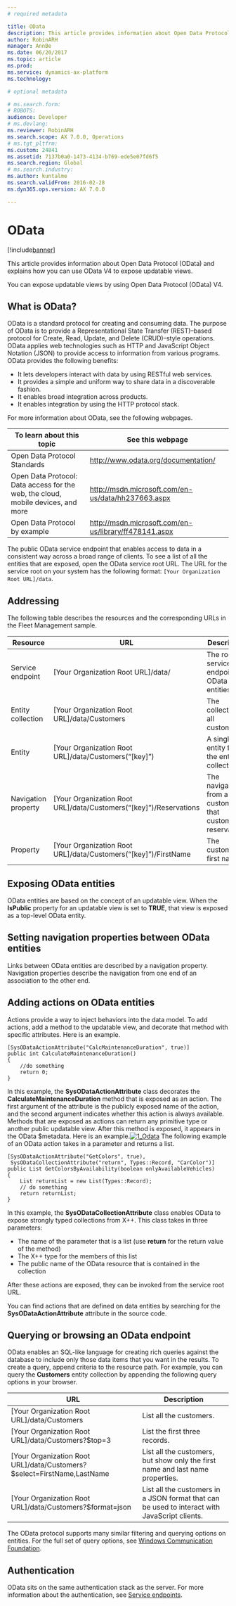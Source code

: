 ```yaml
---
# required metadata

title: OData
description: This article provides information about Open Data Protocol (OData) and explains how you can use OData V4 to expose updatable views.
author: RobinARH
manager: AnnBe
ms.date: 06/20/2017
ms.topic: article
ms.prod: 
ms.service: dynamics-ax-platform
ms.technology: 

# optional metadata

# ms.search.form: 
# ROBOTS: 
audience: Developer
# ms.devlang: 
ms.reviewer: RobinARH
ms.search.scope: AX 7.0.0, Operations
# ms.tgt_pltfrm: 
ms.custom: 24841
ms.assetid: 7137b0a0-1473-4134-b769-ede5e07fd6f5
ms.search.region: Global
# ms.search.industry: 
ms.author: kuntalme
ms.search.validFrom: 2016-02-28
ms.dyn365.ops.version: AX 7.0.0

---
```


# OData

[!include[banner](../includes/banner.md)]


This article provides information about Open Data Protocol (OData) and explains how you can use OData V4 to expose updatable views.

You can expose updatable views by using Open Data Protocol (OData) V4.

## What is OData?
OData is a standard protocol for creating and consuming data. The purpose of OData is to provide a Representational State Transfer (REST)–based protocol for Create, Read, Update, and Delete (CRUD)–style operations. OData applies web technologies such as HTTP and JavaScript Object Notation (JSON) to provide access to information from various programs. OData provides the following benefits:

-   It lets developers interact with data by using RESTful web services.
-   It provides a simple and uniform way to share data in a discoverable fashion.
-   It enables broad integration across products.
-   It enables integration by using the HTTP protocol stack.

For more information about OData, see the following webpages.

| To learn about this topic                                                        | See this webpage                                        |
|----------------------------------------------------------------------------------|---------------------------------------------------------|
| Open Data Protocol Standards                                                     | <http://www.odata.org/documentation/>  |
| Open Data Protocol: Data access for the web, the cloud, mobile devices, and more | <http://msdn.microsoft.com/en-us/data/hh237663.aspx>    |
| Open Data Protocol by example                                                    | <http://msdn.microsoft.com/en-us/library/ff478141.aspx> |

The public OData service endpoint that enables access to data in a consistent way across a broad range of clients. To see a list of all the entities that are exposed, open the OData service root URL. The URL for the service root on your system has the following format: `[Your Organization Root URL]/data`.

## Addressing
The following table describes the resources and the corresponding URLs in the Fleet Management sample.

| Resource            | URL                                                                   | Description                                                    |
|---------------------|-----------------------------------------------------------------------|----------------------------------------------------------------|
| Service endpoint    | \[Your Organization Root URL\]/data/                                  | The root service endpoint for OData entities                   |
| Entity collection   | \[Your Organization Root URL\]/data/Customers                         | The collection of all customers                                |
| Entity              | \[Your Organization Root URL\]/data/Customers(“\[key\]”)              | A single entity from the entity collection                     |
| Navigation property | \[Your Organization Root URL\]/data/Customers(“\[key\]”)/Reservations | The navigation from a customer to that customer's reservations |
| Property            | \[Your Organization Root URL\]/data/Customers(“\[key\]”)/FirstName    | The customer’s first name                                      |

## Exposing OData entities
OData entities are based on the concept of an updatable view. When the **IsPublic** property for an updatable view is set to **TRUE**, that view is exposed as a top-level OData entity.

## Setting navigation properties between OData entities
Links between OData entities are described by a navigation property. Navigation properties describe the navigation from one end of an association to the other end.

## Adding actions on OData entities
Actions provide a way to inject behaviors into the data model. To add actions, add a method to the updatable view, and decorate that method with specific attributes. Here is an example.

    [SysODataActionAttribute("CalcMaintenanceDuration", true)]
    public int CalculateMaintenanceDuration()
    {
        //do something
        return 0;
    }

In this example, the **SysODataActionAttribute** class decorates the **CalculateMaintenanceDuration** method that is exposed as an action. The first argument of the attribute is the publicly exposed name of the action, and the second argument indicates whether this action is always available. Methods that are exposed as actions can return any primitive type or another public updatable view. After this method is exposed, it appears in the OData $metadata. Here is an example.[![1\_Odata](./media/1_odata.png)](./media/1_odata.png) The following example of an OData action takes in a parameter and returns a list.

    [SysODataActionAttribute("GetColors", true),
     SysODataCollectionAttribute("return", Types::Record, "CarColor")]
    public List GetColorsByAvailability(boolean onlyAvailableVehicles)
    {
        List returnList = new List(Types::Record);
        // do something
        return returnList;
    }

In this example, the **SysODataCollectionAttribute** class enables OData to expose strongly typed collections from X++. This class takes in three parameters:

-   The name of the parameter that is a list (use **return** for the return value of the method)
-   The X++ type for the members of this list
-   The public name of the OData resource that is contained in the collection

After these actions are exposed, they can be invoked from the service root URL. 

You can find actions that are defined on data entities by searching for the **SysODataActionAttribute** attribute in the source code.

## Querying or browsing an OData endpoint
OData enables an SQL-like language for creating rich queries against the database to include only those data items that you want in the results. To create a query, append criteria to the resource path. For example, you can query the **Customers** entity collection by appending the following query options in your browser.

| URL                                                                      | Description                                                                                   |
|--------------------------------------------------------------------------|-----------------------------------------------------------------------------------------------|
| \[Your Organization Root URL\]/data/Customers                            | List all the customers.                                                                       |
| \[Your Organization Root URL\]/data/Customers?$top=3                     | List the first three records.                                                                 |
| \[Your Organization Root URL\]/data/Customers?$select=FirstName,LastName | List all the customers, but show only the first name and last name properties.                |
| \[Your Organization Root URL\]/data/Customers?$format=json               | List all the customers in a JSON format that can be used to interact with JavaScript clients. |

The OData protocol supports many similar filtering and querying options on entities. For the full set of query options, see [Windows Communication Foundation](http://msdn.microsoft.com/en-us/library/ff478141.aspx).

## Authentication
OData sits on the same authentication stack as the server. For more information about the authentication, see [Service endpoints](services-home-page.md).




